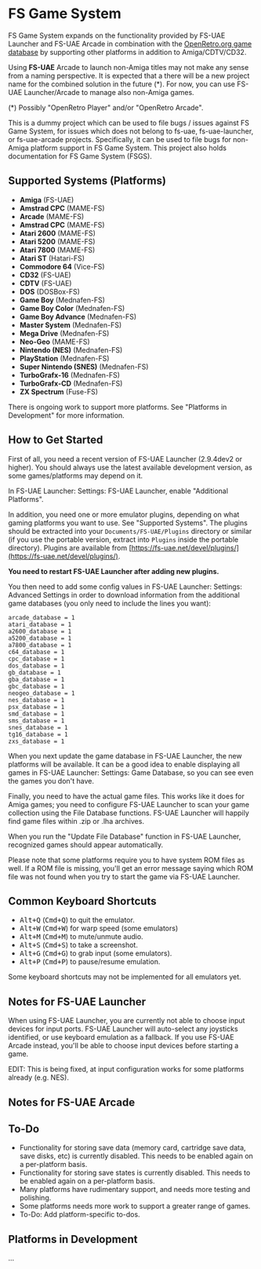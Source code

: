 # FS Game System

FS Game System expands on the functionality provided by FS-UAE Launcher
and FS-UAE Arcade in combination with the
[OpenRetro.org game database](https://openretro.org) by supporting other
platforms in addition to Amiga/CDTV/CD32.

Using **FS-UAE** Arcade to launch non-Amiga titles may not make any sense
from a naming perspective. It is expected that a there will be a new project
name for the combined solution in the future (*). For now, you can use
FS-UAE Launcher/Arcade to manage also non-Amiga games.

(*) Possibly "OpenRetro Player" and/or "OpenRetro Arcade".

This is a dummy project which can be used to file bugs / issues against
FS Game System, for issues which does not belong to fs-uae,
fs-uae-launcher, or fs-uae-arcade projects. Specifically, it can be used
to file bugs for non-Amiga platform support in FS Game System. This project
also holds documentation for FS Game System (FSGS).

## Supported Systems (Platforms)

* **Amiga** (FS-UAE)
* **Amstrad CPC** (MAME-FS)
* **Arcade** (MAME-FS)
* **Amstrad CPC** (MAME-FS)
* **Atari 2600** (MAME-FS)
* **Atari 5200** (MAME-FS)
* **Atari 7800** (MAME-FS)
* **Atari ST** (Hatari-FS)
* **Commodore 64** (Vice-FS)
* **CD32** (FS-UAE)
* **CDTV** (FS-UAE)
* **DOS** (DOSBox-FS)
* **Game Boy** (Mednafen-FS)
* **Game Boy Color** (Mednafen-FS)
* **Game Boy Advance** (Mednafen-FS)
* **Master System** (Mednafen-FS)
* **Mega Drive** (Mednafen-FS)
* **Neo-Geo** (MAME-FS)
* **Nintendo (NES)** (Mednafen-FS)
* **PlayStation** (Mednafen-FS)
* **Super Nintendo (SNES)** (Mednafen-FS)
* **TurboGrafx-16** (Mednafen-FS)
* **TurboGrafx-CD** (Mednafen-FS)
* **ZX Spectrum** (Fuse-FS)

There is ongoing work to support more platforms.
See "Platforms in Development" for more information.

## How to Get Started

First of all, you need a recent version of FS-UAE Launcher (2.9.4dev2
or higher). You should always use the latest available development
version, as some games/platforms may depend on it.

In FS-UAE Launcher: Settings: FS-UAE Launcher, enable "Additional Platforms".

In addition, you need one or more emulator plugins, depending on what
gaming platforms you want to use. See "Supported Systems". The plugins
should be extracted into your `Documents/FS-UAE/Plugins` directory or
similar (if you use the portable version, extract into `Plugins` inside
the portable directory). Plugins are available from
[https://fs-uae.net/devel/plugins/](https://fs-uae.net/devel/plugins/).

**You need to restart FS-UAE Launcher after adding new plugins.**

<!--
You can also download an all-in-one portable bundle with FS-UAE Launcher,
FS-UAE Arcade and all emulator plugins for x86-64:
* Linux, Windows and macOS combined (x86-64): [x86-64.tar.gz](https://www.dropbox.com/s/cz10mocy85q3ewc/x86-64.tar.gz?dl=0)
* Windows only (x86-64):
[Windows.zip](https://www.dropbox.com/s/9olzcp6w7hg0l1h/Windows.zip?dl=0)
-->

You then need to add some config values in FS-UAE Launcher: Settings:
Advanced Settings in order to download information from the additional
game databases (you only need to include the lines you want):

    arcade_database = 1
    atari_database = 1
    a2600_database = 1
    a5200_database = 1
    a7800_database = 1
    c64_database = 1
    cpc_database = 1
    dos_database = 1
    gb_database = 1
    gba_database = 1
    gbc_database = 1
    neogeo_database = 1
    nes_database = 1
    psx_database = 1
    smd_database = 1
    sms_database = 1
    snes_database = 1
    tg16_database = 1
    zxs_database = 1

When you next update the game database in FS-UAE Launcher, the new
platforms will be available. It can be a good idea to enable displaying
all games in FS-UAE Launcher: Settings: Game Database, so you can see
even the games you don't have.

Finally, you need to have the actual game files. This works like it does
for Amiga games; you need to configure FS-UAE Launcher to scan your
game collection using the File Database functions. FS-UAE Launcher will
happily find game files within .zip or .lha archives.

When you run the "Update File Database" function in FS-UAE Launcher,
recognized games should appear automatically.

Please note that some platforms require you to have system ROM files as
well. If a ROM file is missing, you'll get an error message saying which
ROM file was not found when you try to start the game via FS-UAE Launcher.

## Common Keyboard Shortcuts

* <kbd>Alt+Q</kbd> (<kbd>Cmd+Q</kbd>) to quit the emulator.
* <kbd>Alt+W</kbd> (<kbd>Cmd+W</kbd>) for warp speed (some emulators)
* <kbd>Alt+M</kbd> (<kbd>Cmd+M</kbd>) to mute/unmute audio.
* <kbd>Alt+S</kbd> (<kbd>Cmd+S</kbd>) to take a screenshot.
* <kbd>Alt+G</kbd> (<kbd>Cmd+G</kbd>) to grab input (some emulators).
* <kbd>Alt+P</kbd> (<kbd>Cmd+P</kbd>) to pause/resume emulation.

Some keyboard shortcuts may not be implemented for all emulators yet.

## Notes for FS-UAE Launcher

When using FS-UAE Launcher, you are currently not able to choose
input devices for input ports. FS-UAE Launcher will auto-select any
joysticks identified, or use keyboard emulation as a fallback. If you
use FS-UAE Arcade instead, you'll be able to choose input devices before
starting a game.

EDIT: This is being fixed, at input configuration works for some
platforms already (e.g. NES).

## Notes for FS-UAE Arcade

## To-Do

* Functionality for storing save data (memory card, cartridge save data,
  save disks, etc) is currently disabled. This needs to be enabled again
  on a per-platform basis.
* Functionality for storing save states is currently disabled. This needs
  to be enabled again on a per-platform basis.
* Many platforms have rudimentary support, and needs more testing and
  polishing.
* Some platforms needs more work to support a greater range of games.
* To-Do: Add platform-specific to-dos.

## Platforms in Development

...
